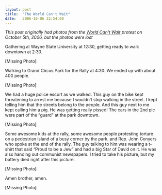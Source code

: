 ```yaml
---
layout: post
title:  "The World Can't Wait"
date:   2006-10-06 22:54:00
---
```

_This post originally had photos from the [World Can't Wait](http://www.worldcantwait.net/) protest on October 5th, 2006, but the photos were lost_

Gathering at Wayne State University at 12:30, getting ready to walk downtown at 2:30.

[Missing Photo]

Walking to Grand Circus Park for the Rally at 4:30. We ended up with about 400 people.

[Missing Photo]

We had a huge police escort as we walked. This guy on the bike kept threatening to arrest me because I wouldn’t stop walking in the street. I kept telling him that the streets belong to the people. And this guy next to me kept calling him a pig. He was getting really pissed! The cars in the 2nd pic were part of the “guard” at the park downtown.

[Missing Photo]

Some awesome kids at the rally, some awesome people protesting torture on a pedestrian island of a busy corner by the park, and Rep. John Conyers who spoke at the end of the rally. The guy talking to him was wearing a t-shirt that said “Proud to be a Jew” and had a big Star of David on it. He was also handing out communist newspapers. I tried to take his picture, but my battery died right after this picture.

[Missing Photo]

Amen brother, amen.

[Missing Photo]
